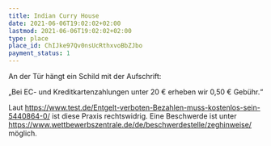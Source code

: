 ```yaml
---
title: Indian Curry House
date: 2021-06-06T19:02:02+02:00
lastmod: 2021-06-06T19:02:02+02:00
type: place
place_id: ChIJke97Qv0nsUcRthxvoBbZJbo
payment_status: 1
---
```


An der Tür hängt ein Schild mit der Aufschrift:

„Bei EC- und Kreditkartenzahlungen unter 20 € erheben wir 0,50 € Gebühr.“

Laut https://www.test.de/Entgelt-verboten-Bezahlen-muss-kostenlos-sein-5440864-0/ ist diese Praxis rechtswidrig. Eine Beschwerde ist unter https://www.wettbewerbszentrale.de/de/beschwerdestelle/zeghinweise/ möglich.
